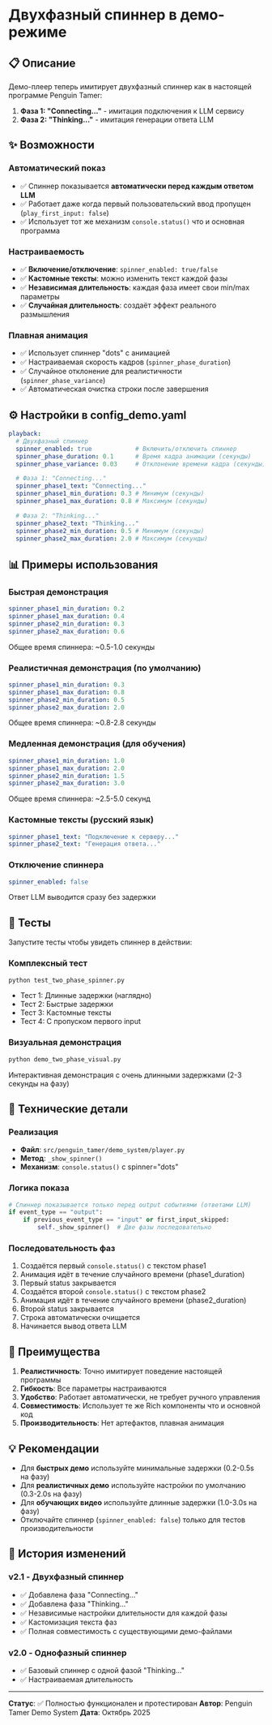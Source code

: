 # Двухфазный спиннер в демо-режиме

## 📋 Описание

Демо-плеер теперь имитирует двухфазный спиннер как в настоящей программе Penguin Tamer:

1. **Фаза 1: "Connecting..."** - имитация подключения к LLM сервису
2. **Фаза 2: "Thinking..."** - имитация генерации ответа LLM

## ✨ Возможности

### Автоматический показ
- ✅ Спиннер показывается **автоматически перед каждым ответом LLM**
- ✅ Работает даже когда первый пользовательский ввод пропущен (`play_first_input: false`)
- ✅ Использует тот же механизм `console.status()` что и основная программа

### Настраиваемость
- ✅ **Включение/отключение**: `spinner_enabled: true/false`
- ✅ **Кастомные тексты**: можно изменить текст каждой фазы
- ✅ **Независимая длительность**: каждая фаза имеет свои min/max параметры
- ✅ **Случайная длительность**: создаёт эффект реального размышления

### Плавная анимация
- ✅ Использует спиннер "dots" с анимацией
- ✅ Настраиваемая скорость кадров (`spinner_phase_duration`)
- ✅ Случайное отклонение для реалистичности (`spinner_phase_variance`)
- ✅ Автоматическая очистка строки после завершения

## ⚙️ Настройки в config_demo.yaml

```yaml
playback:
  # Двухфазный спиннер
  spinner_enabled: true            # Включить/отключить спиннер
  spinner_phase_duration: 0.1      # Время кадра анимации (секунды)
  spinner_phase_variance: 0.03     # Отклонение времени кадра (секунды)

  # Фаза 1: "Connecting..."
  spinner_phase1_text: "Connecting..."
  spinner_phase1_min_duration: 0.3 # Минимум (секунды)
  spinner_phase1_max_duration: 0.8 # Максимум (секунды)

  # Фаза 2: "Thinking..."
  spinner_phase2_text: "Thinking..."
  spinner_phase2_min_duration: 0.5 # Минимум (секунды)
  spinner_phase2_max_duration: 2.0 # Максимум (секунды)
```

## 📊 Примеры использования

### Быстрая демонстрация
```yaml
spinner_phase1_min_duration: 0.2
spinner_phase1_max_duration: 0.4
spinner_phase2_min_duration: 0.3
spinner_phase2_max_duration: 0.6
```
Общее время спиннера: ~0.5-1.0 секунды

### Реалистичная демонстрация (по умолчанию)
```yaml
spinner_phase1_min_duration: 0.3
spinner_phase1_max_duration: 0.8
spinner_phase2_min_duration: 0.5
spinner_phase2_max_duration: 2.0
```
Общее время спиннера: ~0.8-2.8 секунды

### Медленная демонстрация (для обучения)
```yaml
spinner_phase1_min_duration: 1.0
spinner_phase1_max_duration: 2.0
spinner_phase2_min_duration: 1.5
spinner_phase2_max_duration: 3.0
```
Общее время спиннера: ~2.5-5.0 секунд

### Кастомные тексты (русский язык)
```yaml
spinner_phase1_text: "Подключение к серверу..."
spinner_phase2_text: "Генерация ответа..."
```

### Отключение спиннера
```yaml
spinner_enabled: false
```
Ответ LLM выводится сразу без задержки

## 🧪 Тесты

Запустите тесты чтобы увидеть спиннер в действии:

### Комплексный тест
```bash
python test_two_phase_spinner.py
```
- Тест 1: Длинные задержки (наглядно)
- Тест 2: Быстрые задержки
- Тест 3: Кастомные тексты
- Тест 4: С пропуском первого input

### Визуальная демонстрация
```bash
python demo_two_phase_visual.py
```
Интерактивная демонстрация с очень длинными задержками (2-3 секунды на фазу)

## 🎯 Технические детали

### Реализация
- **Файл**: `src/penguin_tamer/demo_system/player.py`
- **Метод**: `_show_spinner()`
- **Механизм**: `console.status()` с spinner="dots"

### Логика показа
```python
# Спиннер показывается только перед output событиями (ответами LLM)
if event_type == "output":
    if previous_event_type == "input" or first_input_skipped:
        self._show_spinner()  # Две фазы последовательно
```

### Последовательность фаз
1. Создаётся первый `console.status()` с текстом phase1
2. Анимация идёт в течение случайного времени (phase1_duration)
3. Первый status закрывается
4. Создаётся второй `console.status()` с текстом phase2
5. Анимация идёт в течение случайного времени (phase2_duration)
6. Второй status закрывается
7. Строка автоматически очищается
8. Начинается вывод ответа LLM

## 🚀 Преимущества

1. **Реалистичность**: Точно имитирует поведение настоящей программы
2. **Гибкость**: Все параметры настраиваются
3. **Удобство**: Работает автоматически, не требует ручного управления
4. **Совместимость**: Использует те же Rich компоненты что и основной код
5. **Производительность**: Нет артефактов, плавная анимация

## 💡 Рекомендации

- Для **быстрых демо** используйте минимальные задержки (0.2-0.5s на фазу)
- Для **реалистичных демо** используйте настройки по умолчанию (0.3-2.0s на фазу)
- Для **обучающих видео** используйте длинные задержки (1.0-3.0s на фазу)
- Отключайте спиннер (`spinner_enabled: false`) только для тестов производительности

## 📝 История изменений

### v2.1 - Двухфазный спиннер
- ✅ Добавлена фаза "Connecting..."
- ✅ Добавлена фаза "Thinking..."
- ✅ Независимые настройки длительности для каждой фазы
- ✅ Кастомизация текста фаз
- ✅ Полная совместимость с существующими демо-файлами

### v2.0 - Однофазный спиннер
- ✅ Базовый спиннер с одной фазой "Thinking..."
- ✅ Настраиваемая длительность

---

**Статус**: ✅ Полностью функционален и протестирован
**Автор**: Penguin Tamer Demo System
**Дата**: Октябрь 2025
